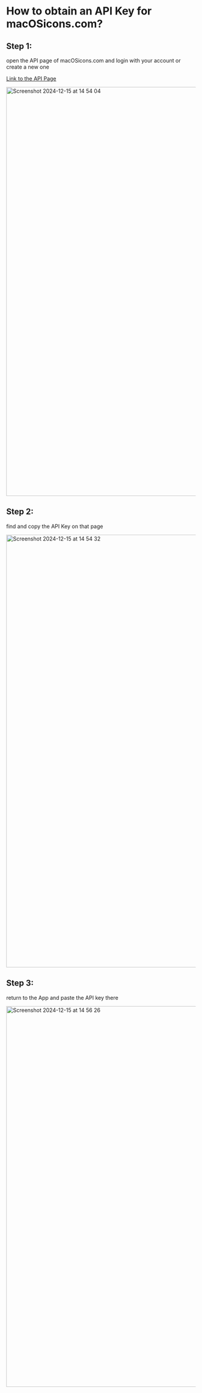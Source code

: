# How to obtain an API Key for macOSicons.com?

## Step 1:

open the API page of macOSicons.com and login with your account or create a new one

[Link to the API Page](https://docs.macosicons.com/api-management)

<img width="1087" alt="Screenshot 2024-12-15 at 14 54 04" src="https://github.com/user-attachments/assets/5acdc8cc-66ee-44eb-b685-89191badc22a" />


## Step 2: 

find and copy the API Key on that page

<img width="1150" alt="Screenshot 2024-12-15 at 14 54 32" src="https://github.com/user-attachments/assets/379d906d-ea0a-4fa2-9a0d-a27a2ccb1022" />


## Step 3:

return to the App and paste the API key there

<img width="1012" alt="Screenshot 2024-12-15 at 14 56 26" src="https://github.com/user-attachments/assets/5450fa26-a034-4298-a114-ef098c9f2573" />
